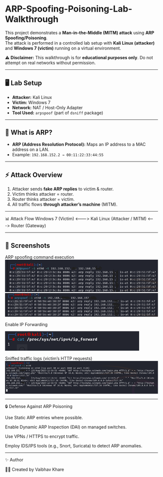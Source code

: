 # ARP-Spoofing-Poisoning-Lab-Walkthrough

This project demonstrates a **Man-in-the-Middle (MITM) attack** using **ARP Spoofing/Poisoning**.  
The attack is performed in a controlled lab setup with **Kali Linux (attacker)** and **Windows 7 (victim)** running on a virtual environment.

⚠️ **Disclaimer:** This walkthrough is for **educational purposes only**. Do not attempt on real networks without permission.  

---

## 🖥️ Lab Setup  

- **Attacker:** Kali Linux  
- **Victim:** Windows 7  
- **Network:** NAT / Host-Only Adapter  
- **Tool Used:** `arpspoof` (part of `dsniff` package)  

---

## 🧩 What is ARP?  

- **ARP (Address Resolution Protocol):** Maps an IP address to a MAC address on a LAN.  
- Example: `192.168.152.2 → 00:11:22:33:44:55`  

---

## ⚡ Attack Overview  

1. Attacker sends **fake ARP replies** to victim & router.  
2. Victim thinks attacker = router.  
3. Router thinks attacker = victim.  
4. All traffic flows **through attacker’s machine** (MITM).  

---

📊 Attack Flow
Windows 7 (Victim) <---> Kali Linux (Attacker / MITM) <---> Router (Gateway)

---

## 📸 Screenshots  

ARP spoofing command execution
![Screenshot 1](./Screenshot%202025-08-25%20221401.png)  
![Screenshot 2](./Screenshot%202025-08-25%20221437.png)

Enable IP Forwarding

![Screenshot 3](./Screenshot%202025-08-25%20221503.png)  

Sniffed traffic logs (victim’s HTTP requests)
![Screenshot 4](./Screenshot%202025-08-25%20221536.png)  

---

🔒 Defense Against ARP Poisoning

Use Static ARP entries where possible.

Enable Dynamic ARP Inspection (DAI) on managed switches.

Use VPNs / HTTPS to encrypt traffic.

Employ IDS/IPS tools (e.g., Snort, Suricata) to detect ARP anomalies.

---

✨ Author

👨‍💻 Created by Vaibhav Khare

